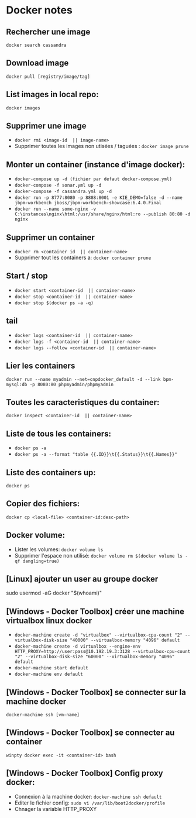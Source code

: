 
# Docker notes
 
## Rechercher une image
`docker search cassandra`
	
## Download image
`docker pull [registry/image/tag]`

## List images in local repo:	
`docker images`
	
## Supprimer une image
* `docker rmi <image-id  || image-name>`
* Supprimer toutes les images non utisées / taguées : `docker image prune`

## Monter un container (instance d'image docker): 
* `docker-compose up -d (fichier par defaut docker-compose.yml)`
* `docker-compose -f sonar.yml up -d`
* `docker-compose -f cassandra.yml up -d`
* `docker run -p 8777:8080 -p 8888:8001 -e KIE_DEMO=false -d --name jbpm-workbench jboss/jbpm-workbench-showcase:6.4.0.Final`
* `docker run --name some-nginx -v C:\instances\nginx\html:/usr/share/nginx/html:ro --publish 80:80 -d nginx`
	
## Supprimer un container
* `docker rm <container id  || container-name>`
* Supprimer tout les containers a: `docker container prune`
	
## Start / stop
* `docker start <container-id  || container-name>`	
* `docker stop <container-id  || container-name>`
* `docker stop $(docker ps -a -q)`
	
## tail
* `docker logs <container-id  || container-name>`
* `docker logs -f <container-id  || container-name>`
* `docker logs --follow <container-id  || container-name>`
	
## Lier les containers
`docker run --name myadmin --net=cnpdocker_default -d --link bpm-mysql:db -p 8080:80 phpmyadmin/phpmyadmin`

## Toutes les caracteristiques du container:
`docker inspect <container-id  || container-name>`
		
## Liste de tous les containers: 
* `docker ps -a`
* `docker ps -a --format "table {{.ID}}\t{{.Status}}\t{{.Names}}"`
	
## Liste des containers up: 
`docker ps`

## Copier des fichiers: 
`docker cp <local-file> <container-id:desc-path>`

## Docker volume:
* Lister les volumes: `docker volume ls`
* Supprimer l'espace non utilisé: `docker volume rm $(docker volume ls -qf dangling=true)` 

## [Linux] ajouter un user au groupe docker
sudo usermod -aG docker "$(whoami)"

## [Windows - Docker Toolbox] créer une machine virtualbox linux docker
* `docker-machine create -d "virtualbox" --virtualbox-cpu-count "2" --virtualbox-disk-size "40000" --virtualbox-memory "4096" default`
* `docker-machine create -d virtualbox --engine-env HTTP_PROXY=http://user:pass@10.192.19.3:3128 --virtualbox-cpu-count "2" --virtualbox-disk-size "60000" --virtualbox-memory "4096" default`
* `docker-machine start default`
* `docker-machine env default`

## [Windows - Docker Toolbox] se connecter sur la machine docker
`docker-machine ssh [vm-name]`
	
## [Windows - Docker Toolbox] se connecter au container
`winpty docker exec -it <container-id> bash`
	
## [Windows - Docker Toolbox] Config proxy docker:
* Connexion à la machine docker: `docker-machine ssh default`
* Editer le fichier config: `sudo vi /var/lib/boot2docker/profile`
* Chnager la variable HTTP_PROXY
